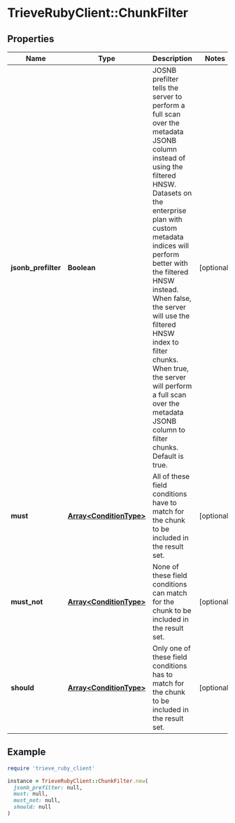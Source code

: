 # TrieveRubyClient::ChunkFilter

## Properties

| Name | Type | Description | Notes |
| ---- | ---- | ----------- | ----- |
| **jsonb_prefilter** | **Boolean** | JOSNB prefilter tells the server to perform a full scan over the metadata JSONB column instead of using the filtered HNSW. Datasets on the enterprise plan with custom metadata indices will perform better with the filtered HNSW instead. When false, the server will use the filtered HNSW index to filter chunks. When true, the server will perform a full scan over the metadata JSONB column to filter chunks. Default is true. | [optional] |
| **must** | [**Array&lt;ConditionType&gt;**](ConditionType.md) | All of these field conditions have to match for the chunk to be included in the result set. | [optional] |
| **must_not** | [**Array&lt;ConditionType&gt;**](ConditionType.md) | None of these field conditions can match for the chunk to be included in the result set. | [optional] |
| **should** | [**Array&lt;ConditionType&gt;**](ConditionType.md) | Only one of these field conditions has to match for the chunk to be included in the result set. | [optional] |

## Example

```ruby
require 'trieve_ruby_client'

instance = TrieveRubyClient::ChunkFilter.new(
  jsonb_prefilter: null,
  must: null,
  must_not: null,
  should: null
)
```

